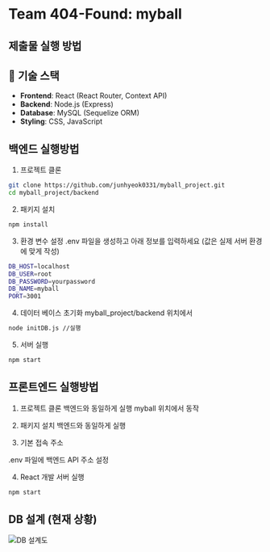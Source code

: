 # Team 404-Found: myball

## 제출물 실행 방법

## 🔧 기술 스택

- **Frontend**: React (React Router, Context API)
- **Backend**: Node.js (Express)
- **Database**: MySQL (Sequelize ORM)
- **Styling**: CSS, JavaScript

## 백엔드 실행방법

1. 프로젝트 클론

```bash
git clone https://github.com/junhyeok0331/myball_project.git
cd myball_project/backend
```

2. 패키지 설치

```bash
npm install
```

3. 환경 변수 설정
.env 파일을 생성하고 아래 정보를 입력하세요
(값은 실제 서버 환경에 맞게 작성)

```bash
DB_HOST=localhost
DB_USER=root
DB_PASSWORD=yourpassword
DB_NAME=myball
PORT=3001
```

4. 데이터 베이스 초기화
myball_project/backend 위치에서

```bash
node initDB.js //실행
```

5. 서버 실행

```bash
npm start
```

## 프론트엔드 실행방법

1. 프로젝트 클론
백엔드와 동일하게 실행
myball 위치에서 동작

2. 패키지 설치
백엔드와 동일하게 실행

3. 기본 접속 주소

.env 파일에 백엔드 API 주소 설정

4. React 개발 서버 실행

```bash
npm start
```

## DB 설계 (현재 상황)

![DB 설계도](https://github.com/user-attachments/assets/20f5b533-422f-47cc-a2f3-a04b08e995d7)

